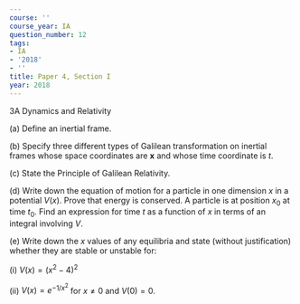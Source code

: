 ```yaml
---
course: ''
course_year: IA
question_number: 12
tags:
- IA
- '2018'
- ''
title: Paper 4, Section I
year: 2018
---
```



3A Dynamics and Relativity

(a) Define an inertial frame.

(b) Specify three different types of Galilean transformation on inertial frames whose space coordinates are $\mathbf{x}$ and whose time coordinate is $t$.

(c) State the Principle of Galilean Relativity.

(d) Write down the equation of motion for a particle in one dimension $x$ in a potential $V(x)$. Prove that energy is conserved. A particle is at position $x_{0}$ at time $t_{0}$. Find an expression for time $t$ as a function of $x$ in terms of an integral involving $V$.

(e) Write down the $x$ values of any equilibria and state (without justification) whether they are stable or unstable for:

(i) $V(x)=\left(x^{2}-4\right)^{2}$

(ii) $V(x)=e^{-1 / x^{2}}$ for $x \neq 0$ and $V(0)=0$.